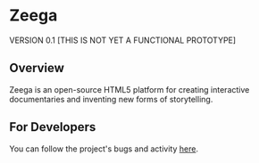 Zeega
=============

VERSION 0.1 [THIS IS NOT YET A FUNCTIONAL PROTOTYPE]

Overview
-------------
Zeega is an open-source HTML5 platform for creating interactive documentaries and inventing new forms of storytelling. 


For Developers
-------------
You can follow the project's bugs and activity [here](https://github.com/metalabharvard/issues).

